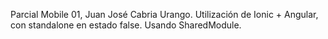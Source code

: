 Parcial Mobile 01, Juan José Cabria Urango. Utilización de Ionic + Angular, con standalone en estado false. Usando SharedModule.
